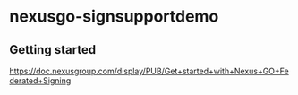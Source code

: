 # nexusgo-signsupportdemo

## Getting started
https://doc.nexusgroup.com/display/PUB/Get+started+with+Nexus+GO+Federated+Signing

